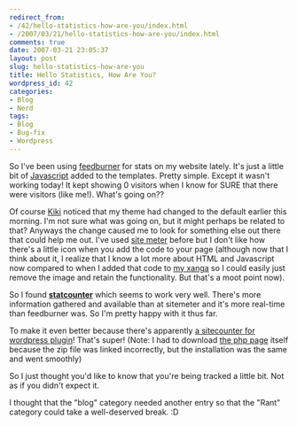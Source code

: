 ```yaml
---
redirect_from:
- /42/hello-statistics-how-are-you/index.html
- /2007/03/21/hello-statistics-how-are-you/index.html
comments: true
date: 2007-03-21 23:05:37
layout: post
slug: hello-statistics-how-are-you
title: Hello Statistics, How Are You?
wordpress_id: 42
categories:
- Blog
- Nerd
tags:
- Blog
- Bug-fix
- Wordpress
---
```


So I've been using [feedburner](http://www.feedburner.com) for stats on my website lately.  It's just a little bit of [Javascript](http://en.wikipedia.org/wiki/Javascript) added to the templates.  Pretty simple.  Except it wasn't working today!  It kept showing 0 visitors when I know for SURE that there were visitors (like me!).  What's going on?? 

Of course [Kiki](http://www.xanga.com/GoDsChiLd1427) noticed that my theme had changed to the default earlier this morning.  I'm not sure what was going on, but it might perhaps be related to that?  Anyways the change caused me to look for something else out there that could help me out.  I've used [site meter](http://www.sitemeter.com) before but I don't like how there's a little icon when you add the code to your page (although now that I think about it, I realize that I know a lot more about HTML and Javascript now compared to when I added that code to [my xanga](http://www.xanga.com/keleka) so I could easily just remove the image and retain the functionality.  But that's a moot point now).

So I found **[statcounter](http://www.statcounter.com)** which seems to work very well.  There's more information gathered and available than at sitemeter and it's more real-time than feedburner was.  So I'm pretty happy with it thus far.

To make it even better because there's apparently [a sitecounter for wordpress plugin](http://citizenk.wordpress.com/wp-plugins/statcounter-for-wordpress/)!  That's super!  (Note: I had to download [the php page](http://download.almaren.ch/view.php?file=/code/wordpress/wp-plugins/statcounter/statcounter.php) itself because the zip file was linked incorrectly, but the installation was the same and went smoothly)

So I just thought you'd like to know that you're being tracked a little bit.  Not as if you didn't expect it.

I thought that the "blog" category needed another entry so that the "Rant" category could take a well-deserved break.  :D
